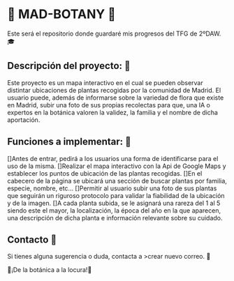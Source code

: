 # 🌿 MAD-BOTANY 🌿
Este será el repositorio donde guardaré mis progresos del TFG de 2ºDAW. 🎓

## Descripción del proyecto: 📝
Este proyecto es un mapa interactivo en el cual se pueden observar distintar ubicaciones de plantas recogidas por la comunidad de Madrid. El usuario puede, además de informarse sobre la variedad de flora que existe en Madrid, subir una foto de sus propias recolectas para que, una IA o expertos en la botánica valoren la validez, la familia y el nombre de dicha aportación.

## Funciones a implementar: 🌷
[]Antes de entrar, pedirá a los usuarios una forma de identificarse para el uso de la misma.
[]Realizar el mapa interactivo con la Api de Google Maps y establecer los puntos de ubicación de las plantas recogidas.
[]En el cabecero de la página se ubicará una sección de buscar plantas por familia, especie, nombre, etc...
[]Permitir al usuario subir una foto de sus plantas que seguirán un riguroso protocolo para validar la fiabilidad de la ubicación y de la imagen.
[]A cada planta subida, se le asignará una rareza del 1 al 5 siendo este el mayor, la localización, la época del año en la que aparecen, una descripción de dicha planta e información relevante sobre su cuidado.

## Contacto 📧
Si tienes alguna sugerencia o duda, contacta a >crear nuevo correo. 👀

🌹¡De la botánica a la locura!🌹
